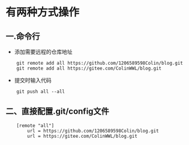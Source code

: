 # 有两种方式操作

## 一.命令行

* 添加需要远程的仓库地址

```git
    git remote add all https://github.com/1206589598Colin/blog.git
    git remote add all https://gitee.com/ColinWWL/blog.git
```

* 提交时输入代码

```git
    git push all --all
```

## 二、直接配置.git/config文件

```git
    [remote "all"]
        url = https://github.com/1206589598Colin/blog.git
        url = https://gitee.com/ColinWWL/blog.git
```
